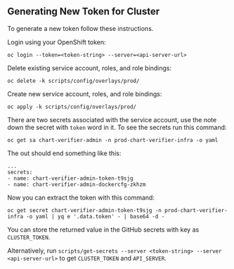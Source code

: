 ## Generating New Token for Cluster

To generate a new token follow these instructions.

Login using your OpenShift token:

```
oc login --token=<token-string> --server=<api-server-url>
```

Delete existing service account, roles, and role bindings:

```
oc delete -k scripts/config/overlays/prod/
```

Create new service account, roles, and role bindings:

```
oc apply -k scripts/config/overlays/prod/
```

There are two secrets associated with the service account, use the note down the
secret with `token` word in it.  To see the secrets run this command:

```
oc get sa chart-verifier-admin -n prod-chart-verifier-infra -o yaml
```

The out should end something like this:
```
...
secrets:
- name: chart-verifier-admin-token-t9sjg
- name: chart-verifier-admin-dockercfg-zkhzm
```

Now you can extract the token with this command:

```
oc get secret chart-verifier-admin-token-t9sjg -n prod-chart-verifier-infra -o yaml | yq e '.data.token' - | base64 -d -
```

You can store the returned value in the GitHub secrets with key as
`CLUSTER_TOKEN`.

Alternatively, run `scripts/get-secrets --server <token-string> --server <api-server-url>` to get `CLUSTER_TOKEN` and `API_SERVER`.
